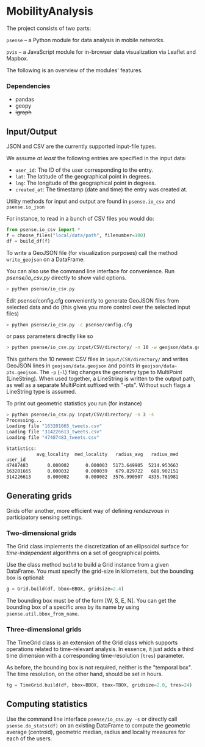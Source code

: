 # MobilityAnalysis

The project consists of two parts:

`psense` – a Python module for data analysis in mobile networks.

`pvis` – a JavaScript module for in-browser data visualization via Leaflet and Mapbox.

The following is an overview of the modules' features.

### Dependencies

- pandas
- geopy
- ~~igraph~~

## Input/Output

JSON and CSV are the currently supported input-file types.

We assume *at least* the following entries are specified in the input data:

- `user_id`: The ID of the user corresponding to the entry.
- `lat`: The latitude of the geographical point in degrees.
- `lng`: The longitude of the geographical point in degrees.
- `created_at`: The timestamp (date and time) the entry was created at.

Utility methods for input and output are found in `psense.io_csv` and `psense.io_json`

For instance, to read in a bunch of CSV files you would do:

```python
from psense.io_csv import *
f = choose_files("local/data/path", filenumber=100)
df = build_df(f)
```

To write a GeoJSON file (for visualization purposes) call the method `write_geojson` on a DataFrame.

You can also use the command line interface for convenience. Run *psense/io_csv.py* directly to show valid options.

```bash
> python psense/io_csv.py
```

Edit psense/config.cfg conveniently to generate GeoJSON files from selected data and do (this gives you more control over the selected input files)

```bash
> python psense/io_csv.py -c psense/config.cfg
```

or pass parameters directly like so

```bash
> python psense/io_csv.py input/CSV/directory/ -n 10 -w geojson/data.geojson -p -l
```

This gathers the 10 newest CSV files in `input/CSV/directory/` and writes GeoJSON lines in `geojson/data.geojson` and points in `geojson/data-pts.geojson`. The `-p` (`-l`) flag changes the geometry type to MultiPoint (LineString). When used together, a LineString is written to the output path, as well as a separate MultiPoint suffixed with "-pts". Without such flags a LineString type is assumed.

To print out geometric statistics you run (for instance)

```bash
> python psense/io_csv.py input/CSV/directory/ -n 3 -s
Processing...
Loading file "163201665_tweets.csv"
Loading file "314226613_tweets.csv"
Loading file "47487483_tweets.csv"

Statistics:
           avg_locality  med_locality   radius_avg   radius_med
user_id
47487483       0.000002      0.000003  5173.649905  5214.953663
163201665      0.000032      0.000039   679.829722   688.902151
314226613      0.000002      0.000002  3576.990507  4335.761981
```

## Generating grids

Grids offer another, more efficient way of defining *rendezvous* in participatory sensing settings.

### Two-dimensional grids

The Grid class implements the discretization of an ellipsoidal surface for *time-independent* algorithms on a set of geographical points.

Use the class method `build` to build a Grid instance from a given DataFrame. You must specify the grid-size in kilometers, but the bounding box is optional:

```python
g = Grid.build(df, bbox=BBOX, gridsize=2.4)
```

The bounding box must be of the form [W, S, E, N]. You can get the bounding box of a specific area by its name by using `psense.util.bbox_from_name`.

### Three-dimensional grids

The TimeGrid class is an extension of the Grid class which supports operations related to time-relevant analysis. In essence, it just adds a third time dimension with a corresponding time-resolution (`tres`) parameter.

As before, the bounding box is not required, neither is the "temporal box". The time resolution, on the other hand, should be set in hours.

```python
tg = TimeGrid.build(df, bbox=BBOX, tbox=TBOX, gridsize=2.0, tres=24)
```

## Computing statistics

Use the command line interface `psense/io_csv.py -s` or directly call `psense.do_stats(df)` on an existing DataFrame to compute the geometric average (centroid), geometric median, radius and locality measures for each of the users.
